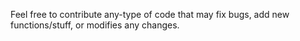 Feel free to contribute any-type of code that may fix bugs, add new functions/stuff, or modifies any changes.
